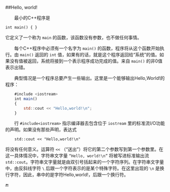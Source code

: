 ##Hello, world!

&emsp;&emsp;最小的C++程序是

    int main() { }
    
它定义了一个称为 `main` 的函数，该函数没有参数，也不做任何事情。

&emsp;&emsp;每个C++程序中必须有一个名字为 `main()` 的函数，程序将从这个函数开始执行。由 `main()` 返回的 `int` 值，如果有的话，就是这个程序返回给“系统”的值。如果没有值被返回，系统将接到一个表示程序成功完成的值。来自 `main()` 的非0值表示出错。

&emsp;&emsp;典型情况是一个程序总要产生一些输出。这里是一个能够输出Hello,World!的程序：

```javascript
    #include <iostream>
    int main()
    {
        std::cout << "Hello,world!\n";
    }
```

&emsp;&emsp;行 `#include<iostream>` 指示编译器去包含位于 `iostream` 里的标准流I/O功能的声明。如果没有那些声明，表达式

        std::cout << "Hello,world!\n"
    
将没有任何意义。运算符 `<<` （“送出”）将它的第二个参数写到第一个参数里。在这一具体情况中，字符串文字量 `“Hello, world!\n”` 将被写进标准输出流 `std::cout`。字符串文字量就是由双引号括起来的一个字符序列。在字符串文字量中，由反斜线字符 `\` 后跟一个字符表示的是某个特殊字符。在这里出现的 `\n` 是换行字符，因此，串中的是字符Hello,world!，后跟一个换行符。

🔚